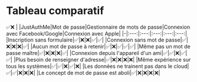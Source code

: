 # Tableau comparatif
✅❌
| |JustAuthMe|Mot de passe|Gestionnaire de mots de passe|Connexion avec Facebook/Google|Connexion avec Apple|
|-|:---:|:---:|:---:|:---:|:---:|
|Inscription sans formulaire|✅|❌|❌|✅|✅|
|Connexion sans mot de passe|✅|❌|❌|❌|✅|
|Aucun mot de passe à retenir|✅|❌|✅|✅|✅|
|Même pas un mot de passe maître|✅|❌|❌|❌|✅|
|Connexion depuis l'appareil d'un ami|✅|✅|❌|✅|✅|
|Plus besoin de renseigner d'adresse|✅|❌|❌|❌|❌|
|Même expérience sur tous les systèmes|✅|✅|❌|✅|❌|
|Les données ne trainent pas dans le cloud|✅|✅|❌|❌|❌|
|Le concept de mot de passe est aboli|✅|❌|❌|❌|❌|
